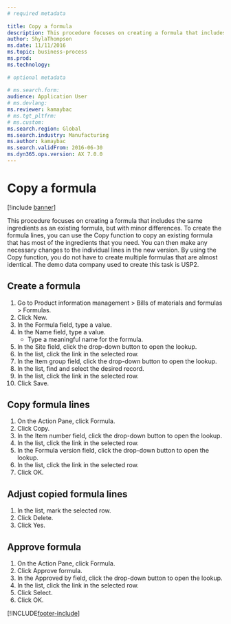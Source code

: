 ```yaml
--- 
# required metadata 
 
title: Copy a formula
description: This procedure focuses on creating a formula that includes the same ingredients as an existing formula, but with minor differences. 
author: ShylaThompson
ms.date: 11/11/2016
ms.topic: business-process 
ms.prod:  
ms.technology:  
 
# optional metadata 
 
# ms.search.form:   
audience: Application User 
# ms.devlang:  
ms.reviewer: kamaybac
# ms.tgt_pltfrm:  
# ms.custom:  
ms.search.region: Global
ms.search.industry: Manufacturing
ms.author: kamaybac
ms.search.validFrom: 2016-06-30 
ms.dyn365.ops.version: AX 7.0.0 
---
```

# Copy a formula

[!include [banner](../../includes/banner.md)]

This procedure focuses on creating a formula that includes the same ingredients as an existing formula, but with minor differences. To create the formula lines, you can use the Copy function to copy an existing formula that has most of the ingredients that you need. You can then make any necessary changes to the individual lines in the new version. By using the Copy function, you do not have to create multiple formulas that are almost identical. The demo data company used to create this task is USP2.


## Create a formula
1. Go to Product information management > Bills of materials and formulas > Formulas.
2. Click New.
3. In the Formula field, type a value.
4. In the Name field, type a value.
    * Type a meaningful name for the formula.  
5. In the Site field, click the drop-down button to open the lookup.
6. In the list, click the link in the selected row.
7. In the Item group field, click the drop-down button to open the lookup.
8. In the list, find and select the desired record.
9. In the list, click the link in the selected row.
10. Click Save.

## Copy formula lines
1. On the Action Pane, click Formula.
2. Click Copy.
3. In the Item number field, click the drop-down button to open the lookup.
4. In the list, click the link in the selected row.
5. In the Formula version field, click the drop-down button to open the lookup.
6. In the list, click the link in the selected row.
7. Click OK.

## Adjust copied formula lines
1. In the list, mark the selected row.
2. Click Delete.
3. Click Yes.

## Approve formula
1. On the Action Pane, click Formula.
2. Click Approve formula.
3. In the Approved by field, click the drop-down button to open the lookup.
4. In the list, click the link in the selected row.
5. Click Select.
6. Click OK.



[!INCLUDE[footer-include](../../../includes/footer-banner.md)]